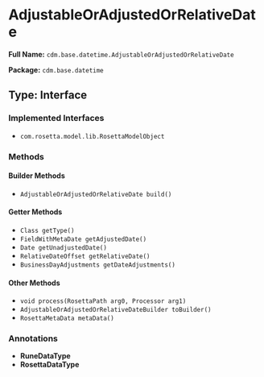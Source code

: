 # AdjustableOrAdjustedOrRelativeDate

**Full Name:** `cdm.base.datetime.AdjustableOrAdjustedOrRelativeDate`

**Package:** `cdm.base.datetime`

## Type: Interface

### Implemented Interfaces

- `com.rosetta.model.lib.RosettaModelObject`

### Methods

#### Builder Methods

- `AdjustableOrAdjustedOrRelativeDate build()`

#### Getter Methods

- `Class getType()`
- `FieldWithMetaDate getAdjustedDate()`
- `Date getUnadjustedDate()`
- `RelativeDateOffset getRelativeDate()`
- `BusinessDayAdjustments getDateAdjustments()`

#### Other Methods

- `void process(RosettaPath arg0, Processor arg1)`
- `AdjustableOrAdjustedOrRelativeDateBuilder toBuilder()`
- `RosettaMetaData metaData()`

### Annotations

- **RuneDataType**
- **RosettaDataType**

